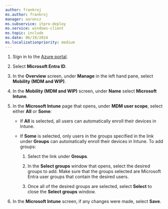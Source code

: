 ```yaml
---
author: frankroj
ms.author: frankroj
manager: aaroncz
ms.subservice: itpro-deploy
ms.service: windows-client
ms.topic: include
ms.date: 06/19/2024
ms.localizationpriority: medium
---
```


<!-- This file is shared by the following articles:

tutorial/pre-provisioning/azure-ad-join-automatic-enrollment.md
tutorial/pre-provisioning/hybrid-azure-ad-join-automatic-enrollment.md
tutorial/self-deploying/self-deploying-automatic-enrollment.md
tutorial/user-driven/azure-ad-join-automatic-enrollment.md
tutorial/user-driven/hybrid-azure-ad-join-automatic-enrollment.md
device-preparation/tutorial/user-driven/entra-join-automatic-enrollment.md

Headings are driven by article context. -->

1. Sign in to the [Azure portal](https://portal.azure.com/).

1. Select **Microsoft Entra ID**.

1. In the **Overview** screen, under **Manage** in the left hand pane, select **Mobility (MDM and WIP)**.

1. In the **Mobility (MDM and WIP)** screen, under **Name** select **Microsoft Intune**.

1. In the **Microsoft Intune** page that opens, under **MDM user scope**, select either **All** or **Some**:

   - If **All** is selected, all users can automatically enroll their devices in Intune.

   - If **Some** is selected, only users in the groups specified in the link under **Groups** can automatically enroll their devices in Intune. To add groups:

      1. Select the link under **Groups**.

      1. In the **Select groups** window that opens, select the desired groups to add. Make sure that the groups selected are Microsoft Entra user groups that contain the desired users.

      1. Once all of the desired groups are selected, select **Select** to close the **Select groups** window.

1. In the **Microsoft Intune** screen, if any changes were made, select **Save**.
